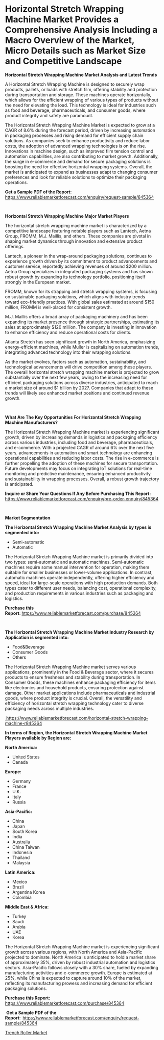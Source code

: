 <p><h1>Horizontal Stretch Wrapping Machine Market Provides a Comprehensive Analysis Including a Macro Overview of the Market, Micro Details such as Market Size and Competitive Landscape</h1></p><p><strong>Horizontal Stretch Wrapping Machine Market Analysis and Latest Trends</strong></p>
<p><p>A Horizontal Stretch Wrapping Machine is designed to securely wrap products, pallets, or loads with stretch film, offering stability and protection during transportation and storage. These machines operate horizontally, which allows for the efficient wrapping of various types of products without the need for elevating the load. This technology is ideal for industries such as food and beverage, pharmaceuticals, and consumer goods, where product integrity and safety are paramount.</p><p>The Horizontal Stretch Wrapping Machine Market is expected to grow at a CAGR of 8.6% during the forecast period, driven by increasing automation in packaging processes and rising demand for efficient supply chain solutions. As companies seek to enhance productivity and reduce labor costs, the adoption of advanced wrapping technologies is on the rise. Innovations in machine design, such as improved film tension control and automation capabilities, are also contributing to market growth. Additionally, the surge in e-commerce and demand for secure packaging solutions is boosting the need for effective horizontal wrapping systems. Overall, the market is anticipated to expand as businesses adapt to changing consumer preferences and look for reliable solutions to optimize their packaging operations.</p></p>
<p><strong>Get a Sample PDF of the Report:&nbsp;</strong> <a href="https://www.reliablemarketforecast.com/enquiry/request-sample/845364?utm_campaign=1167&utm_medium=2&utm_source=Github&utm_content=ia&utm_term=17022025&utm_id=horizontal-stretch-wrapping-machine">https://www.reliablemarketforecast.com/enquiry/request-sample/845364</a></p>
<p>&nbsp;</p>
<p><strong>Horizontal Stretch Wrapping Machine Major Market Players</strong></p>
<p><p>The horizontal stretch wrapping machine market is characterized by a competitive landscape featuring notable players such as Lantech, Aetna Group, FROMM, M.J. Maillis, and others. These companies are pivotal in shaping market dynamics through innovation and extensive product offerings.</p><p>Lantech, a pioneer in the wrap-around packaging solutions, continues to experience growth driven by its commitment to product advancements and customer service, reportedly achieving revenues of around $200 million. Aetna Group specializes in integrated packaging systems and has shown robust growth by expanding its technology portfolio, positioning itself strongly in the European market.</p><p>FROMM, known for its strapping and stretch wrapping systems, is focusing on sustainable packaging solutions, which aligns with industry trends toward eco-friendly practices. With global sales estimated at around $150 million, FROMM is well-placed for consistent growth. </p><p>M.J. Maillis offers a broad array of packaging machinery and has been expanding its market presence through strategic partnerships, estimating its sales at approximately $120 million. The company is investing in innovation to enhance efficiency and reduce operational costs for clients.</p><p>Atlanta Stretch has seen significant growth in North America, emphasizing energy-efficient machines, while Muller is capitalizing on automation trends, integrating advanced technology into their wrapping solutions.</p><p>As the market evolves, factors such as automation, sustainability, and technological advancements will drive competition among these players. The overall horizontal stretch wrapping machine market is projected to grow substantially over the next few years, owing to the increasing need for efficient packaging solutions across diverse industries, anticipated to reach a market size of around $1 billion by 2027. Companies that adapt to these trends will likely see enhanced market positions and continued revenue growth.</p></p>
<p>&nbsp;</p>
<p><strong>What Are The Key Opportunities For Horizontal Stretch Wrapping Machine Manufacturers?</strong></p>
<p><p>The Horizontal Stretch Wrapping Machine market is experiencing significant growth, driven by increasing demands in logistics and packaging efficiency across various industries, including food and beverage, pharmaceuticals, and e-commerce. With a projected CAGR of around 6% over the next five years, advancements in automation and smart technology are enhancing operational capabilities and reducing labor costs. The rise in e-commerce is further propelling the adoption of these machines for secure transportation. Future developments may focus on integrating IoT solutions for real-time monitoring and predictive maintenance, ensuring enhanced productivity and sustainability in wrapping processes. Overall, a robust growth trajectory is anticipated.</p></p>
<p><strong>Inquire or Share Your Questions If Any Before Purchasing This Report:</strong> <a href="https://www.reliablemarketforecast.com/enquiry/pre-order-enquiry/845364?utm_campaign=1167&utm_medium=2&utm_source=Github&utm_content=ia&utm_term=17022025&utm_id=horizontal-stretch-wrapping-machine">https://www.reliablemarketforecast.com/enquiry/pre-order-enquiry/845364</a></p>
<p>&nbsp;</p>
<p><strong>Market Segmentation</strong></p>
<p><strong>The Horizontal Stretch Wrapping Machine Market Analysis by types is segmented into:</strong></p>
<p><ul><li>Semi-automatic</li><li>Automatic</li></ul></p>
<p><p>The Horizontal Stretch Wrapping Machine market is primarily divided into two types: semi-automatic and automatic machines. Semi-automatic machines require some manual intervention for operation, making them suitable for smaller businesses or lower-volume applications. In contrast, automatic machines operate independently, offering higher efficiency and speed, ideal for large-scale operations with high production demands. Both types cater to different user needs, balancing cost, operational complexity, and production requirements in various industries such as packaging and logistics.</p></p>
<p><strong>Purchase this Report:&nbsp;</strong><a href="https://www.reliablemarketforecast.com/purchase/845364?utm_campaign=1167&utm_medium=2&utm_source=Github&utm_content=ia&utm_term=17022025&utm_id=horizontal-stretch-wrapping-machine">https://www.reliablemarketforecast.com/purchase/845364</a></p>
<p>&nbsp;</p>
<p><strong>The Horizontal Stretch Wrapping Machine Market Industry Research by Application is segmented into:</strong></p>
<p><ul><li>Food&Beverage</li><li>Consumer Goods</li><li>Others</li></ul></p>
<p><p>The Horizontal Stretch Wrapping Machine market serves various applications, prominently in the Food & Beverage sector, where it secures products to ensure freshness and stability during transportation. In Consumer Goods, these machines enhance packaging efficiency for items like electronics and household products, ensuring protection against damage. Other market applications include pharmaceuticals and industrial goods, where product integrity is crucial. Overall, the versatility and efficiency of horizontal stretch wrapping technology cater to diverse packaging needs across multiple industries.</p></p>
<p><a href="https://www.reliablemarketforecast.com/horizontal-stretch-wrapping-machine-r845364?utm_campaign=1167&utm_medium=2&utm_source=Github&utm_content=ia&utm_term=17022025&utm_id=horizontal-stretch-wrapping-machine">&nbsp;https://www.reliablemarketforecast.com/horizontal-stretch-wrapping-machine-r845364</a></p>
<p><strong>In terms of Region, the Horizontal Stretch Wrapping Machine Market Players available by Region are:</strong></p>
<p>
    <p> <strong> North America: </strong>
        <ul>
            <li>United States</li>
            <li>Canada</li>
        </ul>
        </p> 
    <p> <strong> Europe: </strong>
        <ul>
            <li>Germany</li>
            <li>France</li>
            <li>U.K.</li>
            <li>Italy</li>
            <li>Russia</li>
        </ul>
        </p> 
    <p> <strong> Asia-Pacific: </strong>
        <ul>
            <li>China</li>
            <li>Japan</li>
            <li>South Korea</li>
            <li>India</li>
            <li>Australia</li>
            <li>China Taiwan</li>
            <li>Indonesia</li>
            <li>Thailand</li>
            <li>Malaysia</li>
        </ul>
        </p> 
    <p> <strong> Latin America: </strong>
        <ul>
            <li>Mexico</li>
            <li>Brazil</li>
            <li>Argentina Korea</li>
            <li>Colombia</li>
        </ul>
        </p> 
    <p> <strong> Middle East & Africa: </strong>
        <ul>
            <li>Turkey</li>
            <li>Saudi</li>
            <li>Arabia</li>
            <li>UAE</li>
            <li>Korea</li>
        </ul>
    </p>
    </p>
<p><p>The Horizontal Stretch Wrapping Machine market is experiencing significant growth across various regions, with North America and Asia-Pacific projected to dominate. North America is anticipated to hold a market share of approximately 35%, driven by robust industrial automation and logistics sectors. Asia-Pacific follows closely with a 30% share, fueled by expanding manufacturing activities and e-commerce growth. Europe is estimated at 25%, while China is expected to capture around 10% of the market, reflecting its manufacturing prowess and increasing demand for efficient packaging solutions.</p></p>
<p><strong>Purchase this Report: </strong><a href="https://www.reliablemarketforecast.com/purchase/845364?utm_campaign=1167&utm_medium=2&utm_source=Github&utm_content=ia&utm_term=17022025&utm_id=horizontal-stretch-wrapping-machine">https://www.reliablemarketforecast.com/purchase/845364</a></p>
<p>&nbsp;<strong>Get a Sample PDF of the Report:&nbsp;&nbsp;</strong><a href="https://www.reliablemarketforecast.com/enquiry/request-sample/845364?utm_campaign=1167&utm_medium=2&utm_source=Github&utm_content=ia&utm_term=17022025&utm_id=horizontal-stretch-wrapping-machine">https://www.reliablemarketforecast.com/enquiry/request-sample/845364</a></p>
<p><strong></strong></p>
<p><p><a href="https://github.com/mabutironaldo/Market-Research-Report-List-7/blob/main/trench-roller-market.md?utm_campaign=1167&utm_medium=2&utm_source=Github&utm_content=ia&utm_term=17022025&utm_id=horizontal-stretch-wrapping-machine">Trench Roller Market</a></p></p>